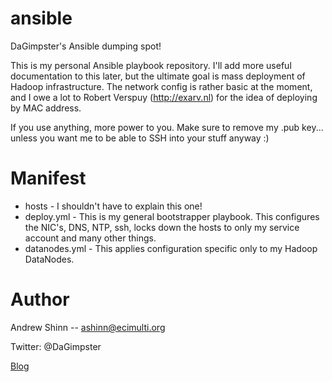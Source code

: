 ansible
=======

DaGimpster's Ansible dumping spot!

This is my personal Ansible playbook repository. I'll add more useful documentation to this later, but the ultimate goal is mass deployment of Hadoop infrastructure. The network config is rather basic at the moment, and I owe a lot to Robert Verspuy (http://exarv.nl) for the idea of deploying by MAC address. 

If you use anything, more power to you. Make sure to remove my .pub key... unless you want me to be able to SSH into your stuff anyway :)

Manifest
========

* hosts - I shouldn't have to explain this one!
* deploy.yml - This is my general bootstrapper playbook. This configures the NIC's, DNS, NTP, ssh, locks down the hosts to only my service account and many other things.
* datanodes.yml - This applies configuration specific only to my Hadoop DataNodes.

Author
======

Andrew Shinn -- ashinn@ecimulti.org

Twitter: @DaGimpster

[Blog](http://www.ecimulti.org)
